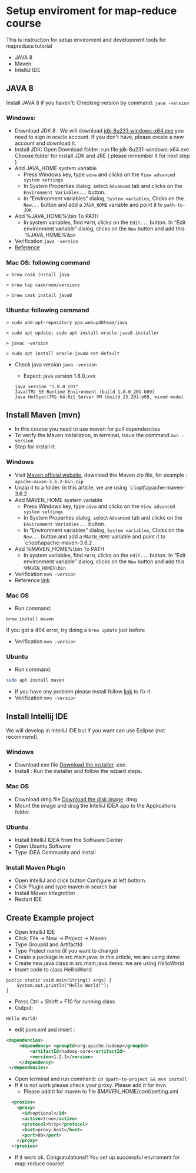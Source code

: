 
# Setup enviroment for map-reduce course
This is instruction for setup enviroment and development tools for mapreduce tutorial
- JAVA 8
- Maven
- IntelliJ IDE
## JAVA 8
Install JAVA 8 if you haven't: 
Checking version by command:
```java -version```
### Windows: 
- Download JDK 8 : 
	We will download [jdk-8u231-windows-x64.exe](https://download.oracle.com/otn/java/jdk/8u231-b11/5b13a193868b4bf28bcb45c792fce896/jdk-8u231-windows-x64.exe)
	you need to sign in oracle account. If you don't have, please create a new account and download it.
-  Install JDK:
	Open Download folder: run file jdk-8u231-windows-x64.exe
	Choose folder for install JDK and JRE ( please remember it for next step )
- Add JAVA_HOME system variable
	- Press Windows key, type `adva` and clicks on the `View advanced system settings`
	- In System Properties dialog, select `Advanced` tab and clicks on the `Environment Variables...` button.
	- In “Environment variables” dialog, `System variables`, Clicks on the `New...` button and add a `JAVA_HOME` variable and point it to ` path-to-JDK `
- Add %JAVA_HOME%\bin To PATH
	- In system variables, find `PATH`, clicks on the `Edit...` button. In “Edit environment variable” dialog, clicks on the `New` button and add this `%JAVA_HOME%\bin
- Verification
	``` java -version ```
-  [Reference](https://o7planning.org/vi/10377/huong-dan-cai-dat-va-cau-hinh-java)
	
### Mac OS: following command
	> brew cask install java

	> brew tap caskroom/versions

	> brew cask install java8

###  Ubuntu: following command
	
	> sudo add-apt-repository ppa:webupd8team/java
	
	> sudo apt update; sudo apt install oracle-java8-installer
	
	> javac -version
	
	> sudo apt install oracle-java8-set-default
	
- Check java version
	```java -version ```
	
	- Expect: java version 1.8.0_xxx
	``` 
	java version "1.8.0_201"
	Java(TM) SE Runtime Environment (build 1.8.0_201-b09)
	Java HotSpot(TM) 64-Bit Server VM (build 25.201-b09, mixed mode) 
	```
## Install Maven (mvn)
- In this course you need to use maven for pull dependencies
- To verify the Maven installation, in terminal, issue the command `mvn -version`
- Step for install it:
### Windows
- Visit [Maven official website](http://maven.apache.org/download.cgi), download the Maven zip file, for example : `apache-maven-3.6.2-bin.zip`
- Unzip it to a folder. In this article, we are using `c:\opt\apache-maven-3.6.2
- Add MAVEN_HOME system variable
	- Press Windows key, type `adva` and clicks on the `View advanced system settings`
	- In System Properties dialog, select `Advanced` tab and clicks on the `Environment Variables...` button.
	- In “Environment variables” dialog, `System variables`, Clicks on the `New...` button and add a `MAVEN_HOME` variable and point it to `c:\opt\apache-maven-3.6.2
- Add %MAVEN_HOME%\bin To PATH
	- In system variables, find `PATH`, clicks on the `Edit...` button. In “Edit environment variable” dialog, clicks on the `New` button and add this `%MAVEN_HOME%\bin`
- Verification
	``` mvn -version ``` 
- Reference [link](https://www.mkyong.com/maven/how-to-install-maven-in-windows/)
### Mac OS
- Run command:
```
brew install maven
```
If you got a 404 error, try doing a `brew update` just before
- Verification
	``` mvn -version ``` 
### Ubuntu
- Run command:
```bash
sudo apt install maven
```
- If you have any problem please install follow [link](https://linuxize.com/post/how-to-install-apache-maven-on-ubuntu-18-04/) to fix it
- Verification
	``` mvn -version ``` 
## Install Intellij IDE
We will develop in IntelliJ IDE but if you want can use Eclipse (not recommend). 
### Windows
- Download exe file
[Download the installer](https://www.jetbrains.com/idea/download/)  .exe.
- Install  : Run the installer and follow the wizard steps.

### Mac OS
- Download dmg file
[Download the disk image](https://www.jetbrains.com/idea/download/)  .dmg
- Mount the image and drag the IntelliJ IDEA app to the Applications folder.
### Ubuntu
- Install IntelliJ IDEA from the Software Center
- Open Ubuntu Software 
- Type IDEA Community and install 

### Install Maven Plugin 
- Open IntelliJ and click button Configure at left bottom.
- Click Plugin and type maven in search bar 
- Install *Maven Integration* 
- Restart IDE

## Create Example project
- Open IntelliJ IDE
- Click: File -> New -> Project -> Maven 
- Type GroupId and ArtifactId 
- Type Project name (if you want to change)
- Create a package in src.main.java: in this article, we are using *demo*
- Create new java class in src.main.java.demo: we are using *HelloWorld*
- Insert code to class HellloWorld
```
public static void main(String[] args) {
	System.out.println("Hello World!");
}
```
- Press Ctrl + Shirft + F10 for running class
- Output: 
```
Hello World!
```

- edit pom.xml and insert :
```xml
<dependencies>
	 <dependency> <groupId>org.apache.hadoop</groupId>
		 <artifactId>hadoop-core</artifactId>
		 <version>1.2.1</version>
	 </dependency>
 </dependencies>
```
- Open terminal and run command:
``` cd $path-to-project && mvn install ```
- If it is not work please check your proxy. Please add it for mvn
	- Please add it for maven to file $MAVEN_HOME/conf/setting.xml
```xml
  <proxies>
    <proxy>
      <id>optional</id>
      <active>true</active>
      <protocol>http</protocol>
      <host>proxy.host</host>
      <port>80</port>
    </proxy>
  </proxies>
```
- If it work ok. Congratulations!!
You set up successful enviroment for map-reduce course!

